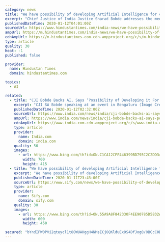 ```yaml
---
category: news
title: "We have possibility of developing Artificial Intelligence for court system: CJI Bobde"
excerpt: "Chief Justice of India Justice Sharad Bobde addresses the media. (PTI) Chief Justice of India, Sharad Arvind Bobde on Saturday hinted at the possibility of Artificial Intelligence being developed for the court system while making it clear that it will never replace human discretion. Speaking at an event here, Bobde said, “We have a ..."
publishedDateTime: 2020-01-12T04:01:00Z
sourceUrl: https://www.hindustantimes.com/india-news/we-have-possibility-of-developing-artificial-intelligence-for-court-system-cji-bobde/story-KGbLW1RNNDvoHfHkUJExcI.html
ampUrl: https://m.hindustantimes.com/india-news/we-have-possibility-of-developing-artificial-intelligence-for-court-system-cji-bobde/story-KGbLW1RNNDvoHfHkUJExcI_amp.html
cdnAmpUrl: https://m-hindustantimes-com.cdn.ampproject.org/c/s/m.hindustantimes.com/india-news/we-have-possibility-of-developing-artificial-intelligence-for-court-system-cji-bobde/story-KGbLW1RNNDvoHfHkUJExcI_amp.html
type: article
quality: 30
heat: -1
published: false

provider:
  name: Hindustan Times
  domain: hindustantimes.com

topics:
  - AI

related:
  - title: "CJI Bobde Backs AI, Says ‘Possibility of Developing it For Courts System’"
    excerpt: "CJI SA Bobde speaking at an event in Bengaluru (Image Credit: ANI). New Delhi: Chief Justice of India (CJI) Sharad Arvind Bobde on Saturday pitched in with an idea of using an Artificial Intelligence (AI) system for the courts with an aim to ensure that any undue delay in delivery of justice is prevented. The CJI was speaking at the 19th ..."
    publishedDateTime: 2020-01-12T02:32:00Z
    sourceUrl: https://www.india.com/news/india/cji-bobde-backs-ai-says-possibility-of-developing-it-for-courts-system-3906721/
    ampUrl: https://www.india.com/news/india/cji-bobde-backs-ai-says-possibility-of-developing-it-for-courts-system-3906721/amp/
    cdnAmpUrl: https://www-india-com.cdn.ampproject.org/c/s/www.india.com/news/india/cji-bobde-backs-ai-says-possibility-of-developing-it-for-courts-system-3906721/amp/
    type: article
    provider:
      name: India.com
      domain: india.com
    quality: 56
    images:
      - url: https://www.bing.com/th?id=ON.C1CA12CFF446399BD795C2C2DD348CFD
        width: 700
        height: 415
  - title: "We have possibility of developing Artificial Intelligence for court system: CJI Bobde"
    excerpt: "We have possibility of developing Artificial Intelligence for court system: CJI Bobde We the people!"
    publishedDateTime: 2020-01-11T23:43:00Z
    sourceUrl: https://www.sify.com/news/we-have-possibility-of-developing-artificial-intelligence-for-court-system-cji-bobde-news-national-ubmfaChicgghd.html
    type: article
    provider:
      name: Sify.com
      domain: sify.com
    quality: 30
    images:
      - url: https://www.bing.com/th?id=ON.55A9A8F842330F4EE90785D5832AEF8B
        width: 600
        height: 450

secured: "bYndIPW0PVi2qteycl1t8OWUAHggH4NMsECjOQKlduExOS4DfJog0/0BGcC0Dyu/p9WNQYpZnd8QRpZWign7cPdGKP6elx4x3oU/MQNEQ6wivxZy7CqyS2FQUUxWwrkRlpIrw5OMI9jfMGAxSIhnQQpqrewzMKmNKIu5mNCOsxYZk5RfVdrVscySd44EwEOY4bfnY9GhOmeir2nf+nlY2w4QTLuQwBCGTphkLO3fgrhaePswb5vuI1ipUX2/AiJ7tyMDHb9+/dlQmqcqDOu4Uw==;MOwGVQyFS9pXneilKAUktQ=="
---
```



